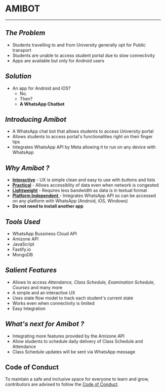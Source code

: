 # AMIBOT

---
## _The Problem_
- Students travelling to and from University generally opt for Public transport
- Students are unable to access student portal due to slow connectivity
- Apps are available but only for Android users

## _Solution_
- An app for Android and iOS? 
	- No. 
	- Then? 
	- **A WhatsApp Chatbot**

## _Introducing Amibot_
 - A WhatsApp chat bot that allows students to access University portal
 - Allows students to access portal's functionalities right on their finger tips
 - Integrates WhatsApp API by Meta allowing it to run on any device with WhatsApp 

## _Why Amibot ?_
- <u>**Interactive**</u> - UX is simple clean and easy to use with buttons and lists
- <u>**Practical**</u> - Allows accessiblity of data even when network is congested
- <u>**Lightweight**</u> - Requires less bandwidth as data is in textual format
- <u>**Platform Independent** </u>- Integrates WhatsApp API so can be accessed on any platform with WhatsApp (Android, iOS, Windows)
- **Do not need to install another app**

## _Tools Used_
- WhatsApp Bussiness Cloud API
- Amizone API 
- JavaScript
- Fastify.io
- MongoDB 

## _Salient Features_
- Allows to access _Attendance, Class Schedule, Examination Schedule, Courses_ and many more
- A simple and an interactive UX 
- Uses state flow model to track each student's current state
- Works even when connectivity is limited
- Easy Integration 

## _What's next for Amibot ?_
- Integrating more features provided by the Amizone API 
- Allow students to schedule daily delivery of Class Schedule and Attendance
- Class Schedule updates will be sent via WhatsApp message


## Code of Conduct

To maintain a safe and inclusive space for everyone to learn and grow, contributors are advised to follow the [Code of Conduct](./codeOfConduct.md).